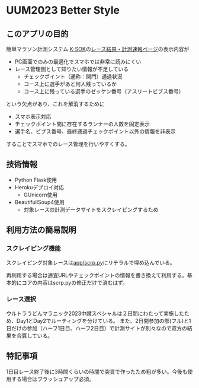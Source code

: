 # UUM2023 Better Style

## このアプリの目的

簡単マラソン計測システム [K-SOK](http://www.co-runners.co.jp/k-sok/)の[レース結果・計測速報ページ](http://www.k-sok.com/corunners/welcome)の表示内容が

- PC画面でのみの最適化でスマホでは非常に読みにくい
- レース管理側として知りたい情報が不足している
  - チェックポイント（通称：関門）通過状況
  - コース上に選手があと何人残っているか
  - コース上に残っている選手のゼッケン番号（アスリートビブス番号）

という欠点があり、これを解消するために

- スマホ表示対応
- チェックポイント間に存在するランナーの人数を固定表示
- 選手名、ビブス番号、最終通過チェックポイント以外の情報を非表示

することでスマホでのレース管理を行いやすくする。

## 技術情報

- Python Flask使用
- Herokuデプロイ対応
  - GUnicorn使用
- BeautifullSoup4使用
  - 対象レースの計測データサイトをスクレイピングするため

## 利用方法の簡易説明

### スクレイピング機能

スクレイピング対象レースは[app/scrp.py](app/scrp.py)にリテラルで埋め込んでいる。

再利用する場合は適宜URLやチェックポイントの情報を書き換えて利用する。基本的にコアの内容はscrp.pyの修正だけで済むはず。

### レース選択

ウルトラうどんマラニック2023中讃スペシャルは２日間にわたって実施したため、Day1とDay2でルーティングを分けている。
また、2日間参加の部(フル)と1日だけの参加（ハーフ1日目、ハーフ2日目）で計測サイトが別々なので双方の結果を合算している。

## 特記事項

1日目レース終了後に3時間くらいの時間で突貫で作ったため粗が多い。今後も使用する場合はブラッシュアップ必須。